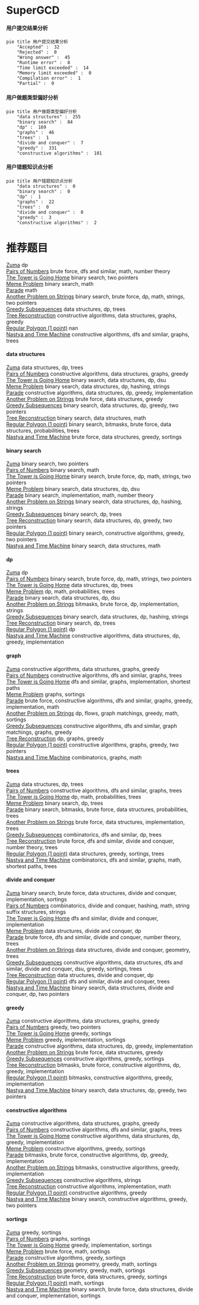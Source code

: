 # SuperGCD
<!-- tabs:start -->
#### **用户提交结果分析**

```mermaid
pie title 用户提交结果分析
    "Accepted" :  32
    "Rejected" :  0
    "Wrong answer" :  45
    "Runtime error" :  8
    "Time limit exceeded" :  14
    "Memory limit exceeded" :  0
    "Compilation error" :  1
    "Partial" :  0
```
#### **用户做题类型偏好分析**

```mermaid
pie title 用户做题类型偏好分析
    "data structures" :  255
    "binary search" :  84
    "dp" :  169
    "graphs" :  46
    "trees" :  1
    "divide and conquer" :  7
    "greedy" :  331
    "constructive algorithms" :  101
```
#### **用户错题知识点分析**

```mermaid
pie title 用户错题知识点分析
    "data structures" :  0
    "binary search" :  0
    "dp" :  1
    "graphs" :  22
    "trees" :  0
    "divide and conquer" :  0
    "greedy" :  3
    "constructive algorithms" :  2
```
<!-- tabs:end -->
# 推荐题目
[Zuma](https://codeforces.com/contest/608/problem/D)		dp		  
[Pairs of Numbers](http://codeforces.com/problemset/problem/134/B)		brute force,
                        dfs and similar,
                        math,
                        number theory		  
[The Tower is Going Home](https://codeforces.com/contest/1074/problem/A)		binary search,
                        two pointers		  
[Meme Problem](http://codeforces.com/problemset/problem/1076/C)		binary search,
                        math		  
[Parade](http://codeforces.com/problemset/problem/733/B)		math		  
[Another Problem on Strings](http://codeforces.com/problemset/problem/165/C)		binary search,
                        brute force,
                        dp,
                        math,
                        strings,
                        two pointers		  
[Greedy Subsequences](http://codeforces.com/problemset/problem/1132/G)		data structures,
                        dp,
                        trees		  
[Tree Reconstruction](http://codeforces.com/problemset/problem/1041/E)		constructive algorithms,
                        data structures,
                        graphs,
                        greedy		  
[Regular Polygon (1 point)](https://codeforces.com/contest/1164/problem/F)		nan		  
[Nastya and Time Machine](https://codeforces.com/contest/1341/problem/F)		constructive algorithms,
                        dfs and similar,
                        graphs,
                        trees		  
<!-- tabs:start -->
#### **data structures**
[Zuma](http://codeforces.com/problemset/problem/1132/G)		data structures,
                        dp,
                        trees		  
[Pairs of Numbers](http://codeforces.com/problemset/problem/1041/E)		constructive algorithms,
                        data structures,
                        graphs,
                        greedy		  
[The Tower is Going Home](http://codeforces.com/problemset/problem/1236/E)		binary search,
                        data structures,
                        dp,
                        dsu		  
[Meme Problem](http://codeforces.com/problemset/problem/1051/E)		binary search,
                        data structures,
                        dp,
                        hashing,
                        strings		  
[Parade](https://codeforces.com/contest/1480/problem/D2)		constructive algorithms,
                        data structures,
                        dp,
                        greedy,
                        implementation		  
[Another Problem on Strings](http://codeforces.com/problemset/problem/446/B)		brute force,
                        data structures,
                        greedy		  
[Greedy Subsequences](http://codeforces.com/problemset/problem/1492/C)		binary search,
                        data structures,
                        dp,
                        greedy,
                        two pointers		  
[Tree Reconstruction](http://codeforces.com/problemset/problem/1490/G)		binary search,
                        data structures,
                        math		  
[Regular Polygon (1 point)](http://codeforces.com/problemset/problem/1479/D)		binary search,
                        bitmasks,
                        brute force,
                        data structures,
                        probabilities,
                        trees		  
[Nastya and Time Machine](http://codeforces.com/problemset/problem/1497/A)		brute force,
                        data structures,
                        greedy,
                        sortings		  
#### **binary search**
[Zuma](https://codeforces.com/contest/1074/problem/A)		binary search,
                        two pointers		  
[Pairs of Numbers](http://codeforces.com/problemset/problem/1076/C)		binary search,
                        math		  
[The Tower is Going Home](http://codeforces.com/problemset/problem/165/C)		binary search,
                        brute force,
                        dp,
                        math,
                        strings,
                        two pointers		  
[Meme Problem](http://codeforces.com/problemset/problem/1236/E)		binary search,
                        data structures,
                        dp,
                        dsu		  
[Parade](http://codeforces.com/problemset/problem/1098/E)		binary search,
                        implementation,
                        math,
                        number theory		  
[Another Problem on Strings](http://codeforces.com/problemset/problem/1051/E)		binary search,
                        data structures,
                        dp,
                        hashing,
                        strings		  
[Greedy Subsequences](http://codeforces.com/problemset/problem/932/D)		binary search,
                        dp,
                        trees		  
[Tree Reconstruction](http://codeforces.com/problemset/problem/1492/C)		binary search,
                        data structures,
                        dp,
                        greedy,
                        two pointers		  
[Regular Polygon (1 point)](http://codeforces.com/problemset/problem/1463/D)		binary search,
                        constructive algorithms,
                        greedy,
                        two pointers		  
[Nastya and Time Machine](http://codeforces.com/problemset/problem/1490/G)		binary search,
                        data structures,
                        math		  
#### **dp**
[Zuma](https://codeforces.com/contest/608/problem/D)		dp		  
[Pairs of Numbers](http://codeforces.com/problemset/problem/165/C)		binary search,
                        brute force,
                        dp,
                        math,
                        strings,
                        two pointers		  
[The Tower is Going Home](http://codeforces.com/problemset/problem/1132/G)		data structures,
                        dp,
                        trees		  
[Meme Problem](http://codeforces.com/problemset/problem/643/E)		dp,
                        math,
                        probabilities,
                        trees		  
[Parade](http://codeforces.com/problemset/problem/1236/E)		binary search,
                        data structures,
                        dp,
                        dsu		  
[Another Problem on Strings](http://codeforces.com/problemset/problem/868/D)		bitmasks,
                        brute force,
                        dp,
                        implementation,
                        strings		  
[Greedy Subsequences](http://codeforces.com/problemset/problem/1051/E)		binary search,
                        data structures,
                        dp,
                        hashing,
                        strings		  
[Tree Reconstruction](http://codeforces.com/problemset/problem/932/D)		binary search,
                        dp,
                        trees		  
[Regular Polygon (1 point)](http://codeforces.com/problemset/problem/106/C)		dp		  
[Nastya and Time Machine](https://codeforces.com/contest/1480/problem/D2)		constructive algorithms,
                        data structures,
                        dp,
                        greedy,
                        implementation		  
#### **graph**
[Zuma](http://codeforces.com/problemset/problem/1041/E)		constructive algorithms,
                        data structures,
                        graphs,
                        greedy		  
[Pairs of Numbers](https://codeforces.com/contest/1341/problem/F)		constructive algorithms,
                        dfs and similar,
                        graphs,
                        trees		  
[The Tower is Going Home](http://codeforces.com/problemset/problem/1301/F)		dfs and similar,
                        graphs,
                        implementation,
                        shortest paths		  
[Meme Problem](http://codeforces.com/problemset/problem/1424/M)		graphs,
                        sortings		  
[Parade](http://codeforces.com/problemset/problem/1487/C)		brute force,
                        constructive algorithms,
                        dfs and similar,
                        graphs,
                        greedy,
                        implementation,
                        math		  
[Another Problem on Strings](http://codeforces.com/problemset/problem/1437/C)		dp,
                        flows,
                        graph matchings,
                        greedy,
                        math,
                        sortings		  
[Greedy Subsequences](http://codeforces.com/problemset/problem/1470/D)		constructive algorithms,
                        dfs and similar,
                        graph matchings,
                        graphs,
                        greedy		  
[Tree Reconstruction](http://codeforces.com/problemset/problem/1476/C)		dp,
                        graphs,
                        greedy		  
[Regular Polygon (1 point)](http://codeforces.com/problemset/problem/1304/D)		constructive algorithms,
                        graphs,
                        greedy,
                        two pointers		  
[Nastya and Time Machine](http://codeforces.com/problemset/problem/1475/C)		combinatorics,
                        graphs,
                        math		  
#### **trees**
[Zuma](http://codeforces.com/problemset/problem/1132/G)		data structures,
                        dp,
                        trees		  
[Pairs of Numbers](https://codeforces.com/contest/1341/problem/F)		constructive algorithms,
                        dfs and similar,
                        graphs,
                        trees		  
[The Tower is Going Home](http://codeforces.com/problemset/problem/643/E)		dp,
                        math,
                        probabilities,
                        trees		  
[Meme Problem](http://codeforces.com/problemset/problem/932/D)		binary search,
                        dp,
                        trees		  
[Parade](http://codeforces.com/problemset/problem/1479/D)		binary search,
                        bitmasks,
                        brute force,
                        data structures,
                        probabilities,
                        trees		  
[Another Problem on Strings](http://codeforces.com/problemset/problem/1511/C)		brute force,
                        data structures,
                        implementation,
                        trees		  
[Greedy Subsequences](http://codeforces.com/problemset/problem/1499/F)		combinatorics,
                        dfs and similar,
                        dp,
                        trees		  
[Tree Reconstruction](http://codeforces.com/problemset/problem/1491/E)		brute force,
                        dfs and similar,
                        divide and conquer,
                        number theory,
                        trees		  
[Regular Polygon (1 point)](http://codeforces.com/problemset/problem/1466/D)		data structures,
                        greedy,
                        sortings,
                        trees		  
[Nastya and Time Machine](http://codeforces.com/problemset/problem/1495/D)		combinatorics,
                        dfs and similar,
                        graphs,
                        math,
                        shortest paths,
                        trees		  
#### **divide and conquer**
[Zuma](http://codeforces.com/problemset/problem/1461/D)		binary search,
                        brute force,
                        data structures,
                        divide and conquer,
                        implementation,
                        sortings		  
[Pairs of Numbers](http://codeforces.com/problemset/problem/1466/G)		combinatorics,
                        divide and conquer,
                        hashing,
                        math,
                        string suffix structures,
                        strings		  
[The Tower is Going Home](http://codeforces.com/problemset/problem/1490/D)		dfs and similar,
                        divide and conquer,
                        implementation		  
[Meme Problem](https://codeforces.com/contest/1483/problem/C)		data structures,
                        divide and conquer,
                        dp		  
[Parade](http://codeforces.com/problemset/problem/1491/E)		brute force,
                        dfs and similar,
                        divide and conquer,
                        number theory,
                        trees		  
[Another Problem on Strings](http://codeforces.com/problemset/problem/1303/G)		data structures,
                        divide and conquer,
                        geometry,
                        trees		  
[Greedy Subsequences](http://codeforces.com/problemset/problem/1494/D)		constructive algorithms,
                        data structures,
                        dfs and similar,
                        divide and conquer,
                        dsu,
                        greedy,
                        sortings,
                        trees		  
[Tree Reconstruction](http://codeforces.com/problemset/problem/1482/E)		data structures,
                        divide and conquer,
                        dp		  
[Regular Polygon (1 point)](http://codeforces.com/problemset/problem/566/C)		dfs and similar,
                        divide and conquer,
                        trees		  
[Nastya and Time Machine](http://codeforces.com/problemset/problem/1428/F)		binary search,
                        data structures,
                        divide and conquer,
                        dp,
                        two pointers		  
#### **greedy**
[Zuma](http://codeforces.com/problemset/problem/1041/E)		constructive algorithms,
                        data structures,
                        graphs,
                        greedy		  
[Pairs of Numbers](http://codeforces.com/problemset/problem/873/C)		greedy,
                        two pointers		  
[The Tower is Going Home](http://codeforces.com/problemset/problem/1296/D)		greedy,
                        sortings		  
[Meme Problem](http://codeforces.com/problemset/problem/1300/B)		greedy,
                        implementation,
                        sortings		  
[Parade](https://codeforces.com/contest/1480/problem/D2)		constructive algorithms,
                        data structures,
                        dp,
                        greedy,
                        implementation		  
[Another Problem on Strings](http://codeforces.com/problemset/problem/446/B)		brute force,
                        data structures,
                        greedy		  
[Greedy Subsequences](http://codeforces.com/problemset/problem/1375/E)		constructive algorithms,
                        greedy,
                        sortings		  
[Tree Reconstruction](http://codeforces.com/problemset/problem/1391/D)		bitmasks,
                        brute force,
                        constructive algorithms,
                        dp,
                        greedy,
                        implementation		  
[Regular Polygon (1 point)](http://codeforces.com/problemset/problem/960/C)		bitmasks,
                        constructive algorithms,
                        greedy,
                        implementation		  
[Nastya and Time Machine](http://codeforces.com/problemset/problem/1492/C)		binary search,
                        data structures,
                        dp,
                        greedy,
                        two pointers		  
#### **constructive algorithms**
[Zuma](http://codeforces.com/problemset/problem/1041/E)		constructive algorithms,
                        data structures,
                        graphs,
                        greedy		  
[Pairs of Numbers](https://codeforces.com/contest/1341/problem/F)		constructive algorithms,
                        dfs and similar,
                        graphs,
                        trees		  
[The Tower is Going Home](https://codeforces.com/contest/1480/problem/D2)		constructive algorithms,
                        data structures,
                        dp,
                        greedy,
                        implementation		  
[Meme Problem](http://codeforces.com/problemset/problem/1375/E)		constructive algorithms,
                        greedy,
                        sortings		  
[Parade](http://codeforces.com/problemset/problem/1391/D)		bitmasks,
                        brute force,
                        constructive algorithms,
                        dp,
                        greedy,
                        implementation		  
[Another Problem on Strings](http://codeforces.com/problemset/problem/960/C)		bitmasks,
                        constructive algorithms,
                        greedy,
                        implementation		  
[Greedy Subsequences](http://codeforces.com/problemset/problem/1342/B)		constructive algorithms,
                        strings		  
[Tree Reconstruction](http://codeforces.com/problemset/problem/1104/A)		constructive algorithms,
                        implementation,
                        math		  
[Regular Polygon (1 point)](http://codeforces.com/problemset/problem/1493/A)		constructive algorithms,
                        greedy		  
[Nastya and Time Machine](http://codeforces.com/problemset/problem/1463/D)		binary search,
                        constructive algorithms,
                        greedy,
                        two pointers		  
#### **sortings**
[Zuma](http://codeforces.com/problemset/problem/1296/D)		greedy,
                        sortings		  
[Pairs of Numbers](http://codeforces.com/problemset/problem/1424/M)		graphs,
                        sortings		  
[The Tower is Going Home](http://codeforces.com/problemset/problem/1300/B)		greedy,
                        implementation,
                        sortings		  
[Meme Problem](http://codeforces.com/problemset/problem/1213/D2)		brute force,
                        math,
                        sortings		  
[Parade](http://codeforces.com/problemset/problem/1375/E)		constructive algorithms,
                        greedy,
                        sortings		  
[Another Problem on Strings](https://codeforces.com/contest/1496/problem/C)		geometry,
                        greedy,
                        math,
                        sortings		  
[Greedy Subsequences](http://codeforces.com/problemset/problem/1495/A)		geometry,
                        greedy,
                        math,
                        sortings		  
[Tree Reconstruction](http://codeforces.com/problemset/problem/1497/A)		brute force,
                        data structures,
                        greedy,
                        sortings		  
[Regular Polygon (1 point)](http://codeforces.com/problemset/problem/1427/A)		math,
                        sortings		  
[Nastya and Time Machine](http://codeforces.com/problemset/problem/1461/D)		binary search,
                        brute force,
                        data structures,
                        divide and conquer,
                        implementation,
                        sortings		  
<!-- tabs:end -->
